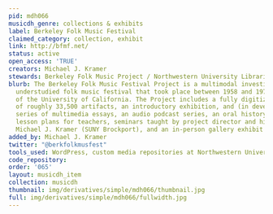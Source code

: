 ```yaml
---
pid: mdh066
musicdh_genre: collections & exhibits
label: Berkeley Folk Music Festival
claimed_category: collection, exhibit
link: http://bfmf.net/
status: active
open_access: 'TRUE'
creators: Michael J. Kramer
stewards: Berkeley Folk Music Project / Northwestern University Libraries
blurb: The Berkeley Folk Music Festival Project is a multimodal investigation of an
  understudied folk music festival that took place between 1958 and 1970 on the campus
  of the University of California. The Project includes a fully digitized repository
  of roughly 33,500 artifacts, an introductory exhibition, and (in development) a
  series of multimedia essays, an audio podcast series, an oral history repository,
  lesson plans for teachers, seminars taught by project director and historian Dr.
  Michael J. Kramer (SUNY Brockport), and an in-person gallery exhibit and book.
added_by: Michael J. Kramer
twitter: "@berkfolkmusfest"
tools_used: WordPress, custom media repositories at Northwestern University Libraries
code_repository: 
order: '065'
layout: musicdh_item
collection: musicdh
thumbnail: img/derivatives/simple/mdh066/thumbnail.jpg
full: img/derivatives/simple/mdh066/fullwidth.jpg
---
```

